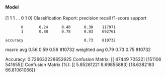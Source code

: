 #### Model
[1 1 1 ... 0 1 0]
Classification Report:
              precision    recall  f1-score   support

           0       0.24      0.40      0.30    117971
           1       0.88      0.78      0.83    692761

    accuracy                           0.73    810732
   macro avg       0.56      0.59      0.56    810732
weighted avg       0.79      0.73      0.75    810732

Accuracy: 0.726632228652625
Confusion Matrix:
[[ 47449  70522]
 [151106 541655]]
Confusion Matrix (%):
[[ 5.85261221  8.69855883]
 [18.6382183  66.81061066]]
